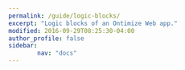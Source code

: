 ```yaml
---
permalink: /guide/logic-blocks/
excerpt: "Logic blocks of an Ontimize Web app."
modified: 2016-09-29T08:25:30-04:00
author_profile: false
sidebar:
        nav: "docs"
---
```

